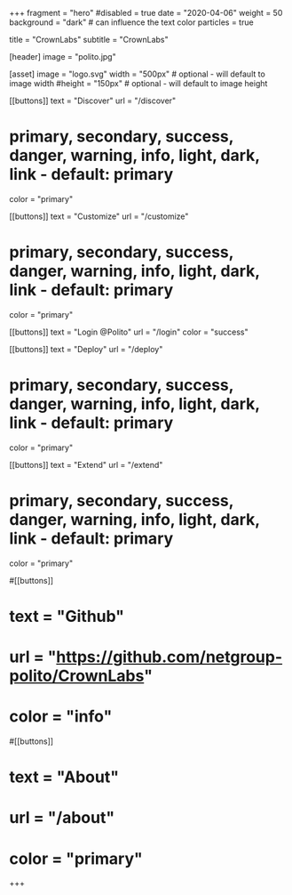 +++
fragment = "hero"
#disabled = true
date = "2020-04-06"
weight = 50
background = "dark" # can influence the text color
particles = true

title = "CrownLabs"
subtitle = "CrownLabs"

[header]
  image = "polito.jpg"

[asset]
  image = "logo.svg"
  width = "500px" # optional - will default to image width
  #height = "150px" # optional - will default to image height

[[buttons]]
  text = "Discover"
  url = "/discover"
# primary, secondary, success, danger, warning, info, light, dark, link - default: primary
  color = "primary" 

[[buttons]]
  text = "Customize"
  url = "/customize"
# primary, secondary, success, danger, warning, info, light, dark, link - default: primary
  color = "primary" 

[[buttons]]
  text = "Login @Polito"
  url = "/login"
  color = "success"

[[buttons]]
  text = "Deploy"
  url = "/deploy"
# primary, secondary, success, danger, warning, info, light, dark, link - default: primary
  color = "primary" 

[[buttons]]
  text = "Extend"
  url = "/extend"
# primary, secondary, success, danger, warning, info, light, dark, link - default: primary
  color = "primary" 

#[[buttons]]
#  text = "Github"
#  url = "https://github.com/netgroup-polito/CrownLabs"
#  color = "info"

#[[buttons]]
#  text = "About"
#  url = "/about"
#  color = "primary"

+++
